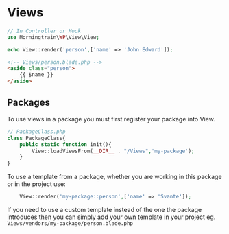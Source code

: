 # Views

```php
// In Controller or Hook
use Morningtrain\WP\View\View;

echo View::render('person',['name' => 'John Edward']);
```

```html
<!-- Views/person.blade.php -->
<aside class="person">
    {{ $name }}
</aside>
```

## Packages

To use views in a package you must first register your package into View.

```php
// PackageClass.php
class PackageClass{
    public static function init(){
        View::loadViewsFrom(__DIR__ . "/Views",'my-package');
    } 
}
```

To use a template from a package, whether you are working in this package or in the project use:

```php
    View::render('my-package::person',['name' => 'Svante']);
```

If you need to use a custom template instead of the one the package introduces then you can simply add your own template
in your project eg. `Views/vendors/my-package/person.blade.php`
